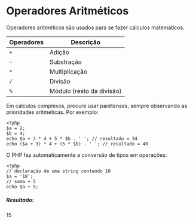 # Operadores Aritméticos

Operadores aritméticos são usados para se fazer cálculos matemáticos.

Operadores | Descrição
---------- | --------- 
`+`        | Adição
`-`        | Substração
`*`        | Multiplicação
`/`        | Divisão
`%`        | Módulo (resto da divisão)

Em cálculos complexos, procure usar parêtenses, sempre observando as prioridades
aritméticas. Por exemplo:
   
    <?php
    $a = 2;
    $b = 4;
    echo $a + 3 * 4 + 5 * $b . ' '; // resultado = 34
    echo ($a + 3) * 4 + (5 * $b) . ' '; // resultado = 40

O PHP faz automaticamente a conversão de tipos em operações:
    
    <?php
    // declaração de uma string contendo 10
    $a = '10';
    // soma + 5
    echo $a + 5;

##### Resultado:
15  